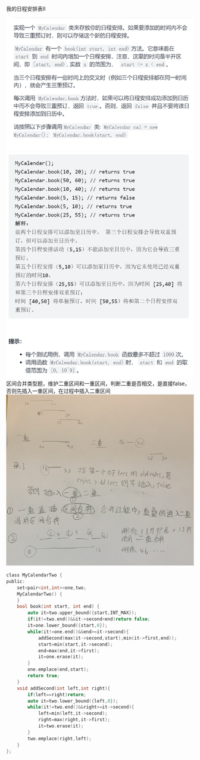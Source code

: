 我的日程安排表II

![img](image/1630662067285.png)![img](image/1630662076256.png)区间合并类型题，维护二重区间和一重区间，判断二重是否相交，是直接false，否则先插入一重区间，在过程中插入二重区间![img](image/1630664645630.png)

```c
class MyCalendarTwo {
public:
    set<pair<int,int>>one,two;
    MyCalendarTwo() {
    }
    bool book(int start, int end) {
        auto it=two.upper_bound({start,INT_MAX});
        if(it!=two.end()&&it->second<end)return false;
        it=one.lower_bound({start,0});
        while(it!=one.end()&&end>=it->second){
            addSecond(max(it->second,start),min(it->first,end));
            start=min(start,it->second);
            end=max(end,it->first);
            it=one.erase(it);
        }
        one.emplace(end,start);
        return true;
    }
    void addSecond(int left,int right){
        if(left==right)return;
        auto it=two.lower_bound({left,0});
        while(it!=two.end()&&right>=it->second){
            left=min(left,it->second);
            right=max(right,it->first);
            it=two.erase(it);
        }
        two.emplace(right,left);
    }
};
```

